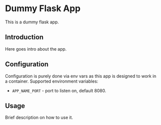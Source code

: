 # Dummy Flask App

This is a dummy flask app.

## Introduction

Here goes intro about the app.

## Configuration

Configuration is purely done via env vars as this app is designed to work in a container.
Supported environment variables:

* `APP_NAME_PORT` - port to listen on, default 8080.

## Usage

Brief description on how to use it.